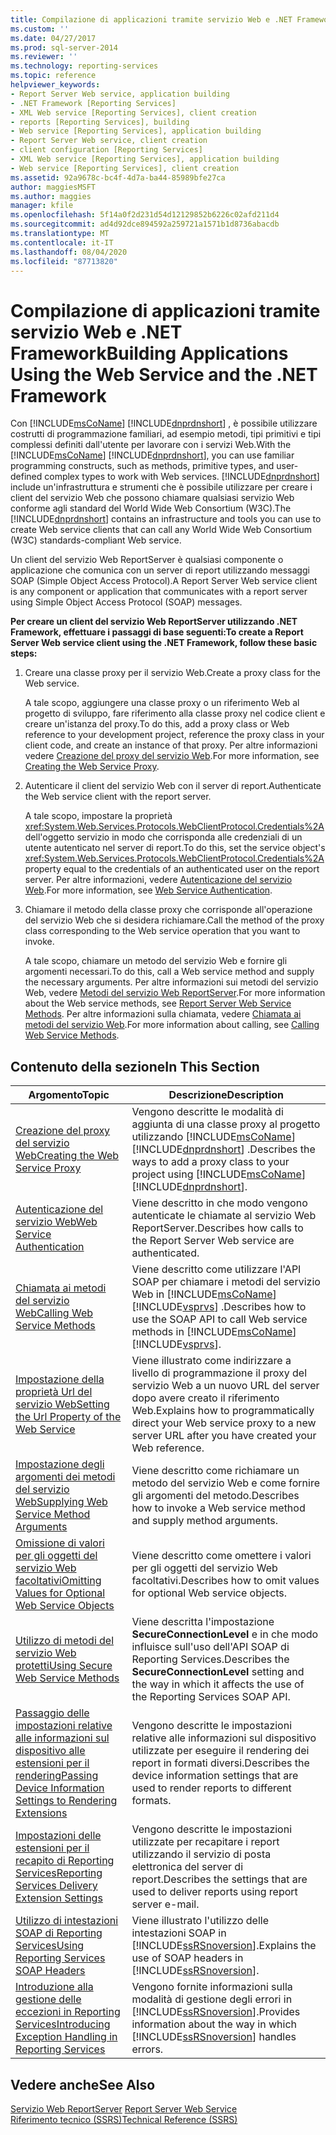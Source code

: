```yaml
---
title: Compilazione di applicazioni tramite servizio Web e .NET Framework | Microsoft Docs
ms.custom: ''
ms.date: 04/27/2017
ms.prod: sql-server-2014
ms.reviewer: ''
ms.technology: reporting-services
ms.topic: reference
helpviewer_keywords:
- Report Server Web service, application building
- .NET Framework [Reporting Services]
- XML Web service [Reporting Services], client creation
- reports [Reporting Services], building
- Web service [Reporting Services], application building
- Report Server Web service, client creation
- client configuration [Reporting Services]
- XML Web service [Reporting Services], application building
- Web service [Reporting Services], client creation
ms.assetid: 92a9678c-bc4f-4d7a-ba44-85989bfe27ca
author: maggiesMSFT
ms.author: maggies
manager: kfile
ms.openlocfilehash: 5f14a0f2d231d54d12129852b6226c02afd211d4
ms.sourcegitcommit: ad4d92dce894592a259721a1571b1d8736abacdb
ms.translationtype: MT
ms.contentlocale: it-IT
ms.lasthandoff: 08/04/2020
ms.locfileid: "87713820"
---
```

# <a name="building-applications-using-the-web-service-and-the-net-framework"></a><span data-ttu-id="7f79a-102">Compilazione di applicazioni tramite servizio Web e .NET Framework</span><span class="sxs-lookup"><span data-stu-id="7f79a-102">Building Applications Using the Web Service and the .NET Framework</span></span>
  <span data-ttu-id="7f79a-103">Con [!INCLUDE[msCoName](../../../includes/msconame-md.md)] [!INCLUDE[dnprdnshort](../../../includes/dnprdnshort-md.md)] , è possibile utilizzare costrutti di programmazione familiari, ad esempio metodi, tipi primitivi e tipi complessi definiti dall'utente per lavorare con i servizi Web.</span><span class="sxs-lookup"><span data-stu-id="7f79a-103">With the [!INCLUDE[msCoName](../../../includes/msconame-md.md)] [!INCLUDE[dnprdnshort](../../../includes/dnprdnshort-md.md)], you can use familiar programming constructs, such as methods, primitive types, and user-defined complex types to work with Web services.</span></span> <span data-ttu-id="7f79a-104">[!INCLUDE[dnprdnshort](../../../includes/dnprdnshort-md.md)] include un'infrastruttura e strumenti che è possibile utilizzare per creare i client del servizio Web che possono chiamare qualsiasi servizio Web conforme agli standard del World Wide Web Consortium (W3C).</span><span class="sxs-lookup"><span data-stu-id="7f79a-104">The [!INCLUDE[dnprdnshort](../../../includes/dnprdnshort-md.md)] contains an infrastructure and tools you can use to create Web service clients that can call any World Wide Web Consortium (W3C) standards-compliant Web service.</span></span>  
  
 <span data-ttu-id="7f79a-105">Un client del servizio Web ReportServer è qualsiasi componente o applicazione che comunica con un server di report utilizzando messaggi SOAP (Simple Object Access Protocol).</span><span class="sxs-lookup"><span data-stu-id="7f79a-105">A Report Server Web service client is any component or application that communicates with a report server using Simple Object Access Protocol (SOAP) messages.</span></span>  
  
 <span data-ttu-id="7f79a-106">**Per creare un client del servizio Web ReportServer utilizzando .NET Framework, effettuare i passaggi di base seguenti:**</span><span class="sxs-lookup"><span data-stu-id="7f79a-106">**To create a Report Server Web service client using the .NET Framework, follow these basic steps:**</span></span>  
  
1.  <span data-ttu-id="7f79a-107">Creare una classe proxy per il servizio Web.</span><span class="sxs-lookup"><span data-stu-id="7f79a-107">Create a proxy class for the Web service.</span></span>  
  
     <span data-ttu-id="7f79a-108">A tale scopo, aggiungere una classe proxy o un riferimento Web al progetto di sviluppo, fare riferimento alla classe proxy nel codice client e creare un'istanza del proxy.</span><span class="sxs-lookup"><span data-stu-id="7f79a-108">To do this, add a proxy class or Web reference to your development project, reference the proxy class in your client code, and create an instance of that proxy.</span></span> <span data-ttu-id="7f79a-109">Per altre informazioni vedere [Creazione del proxy del servizio Web](creating-the-web-service-proxy.md).</span><span class="sxs-lookup"><span data-stu-id="7f79a-109">For more information, see [Creating the Web Service Proxy](creating-the-web-service-proxy.md).</span></span>  
  
2.  <span data-ttu-id="7f79a-110">Autenticare il client del servizio Web con il server di report.</span><span class="sxs-lookup"><span data-stu-id="7f79a-110">Authenticate the Web service client with the report server.</span></span>  
  
     <span data-ttu-id="7f79a-111">A tale scopo, impostare la proprietà <xref:System.Web.Services.Protocols.WebClientProtocol.Credentials%2A> dell'oggetto servizio in modo che corrisponda alle credenziali di un utente autenticato nel server di report.</span><span class="sxs-lookup"><span data-stu-id="7f79a-111">To do this, set the service object's <xref:System.Web.Services.Protocols.WebClientProtocol.Credentials%2A> property equal to the credentials of an authenticated user on the report server.</span></span> <span data-ttu-id="7f79a-112">Per altre informazioni, vedere [Autenticazione del servizio Web](web-service-authentication.md).</span><span class="sxs-lookup"><span data-stu-id="7f79a-112">For more information, see [Web Service Authentication](web-service-authentication.md).</span></span>  
  
3.  <span data-ttu-id="7f79a-113">Chiamare il metodo della classe proxy che corrisponde all'operazione del servizio Web che si desidera richiamare.</span><span class="sxs-lookup"><span data-stu-id="7f79a-113">Call the method of the proxy class corresponding to the Web service operation that you want to invoke.</span></span>  
  
     <span data-ttu-id="7f79a-114">A tale scopo, chiamare un metodo del servizio Web e fornire gli argomenti necessari.</span><span class="sxs-lookup"><span data-stu-id="7f79a-114">To do this, call a Web service method and supply the necessary arguments.</span></span> <span data-ttu-id="7f79a-115">Per altre informazioni sui metodi del servizio Web, vedere [Metodi del servizio Web ReportServer](../methods/report-server-web-service-methods.md).</span><span class="sxs-lookup"><span data-stu-id="7f79a-115">For more information about the Web service methods, see [Report Server Web Service Methods](../methods/report-server-web-service-methods.md).</span></span> <span data-ttu-id="7f79a-116">Per altre informazioni sulla chiamata, vedere [Chiamata ai metodi del servizio Web](calling-web-service-methods.md).</span><span class="sxs-lookup"><span data-stu-id="7f79a-116">For more information about calling, see [Calling Web Service Methods](calling-web-service-methods.md).</span></span>  
  
## <a name="in-this-section"></a><span data-ttu-id="7f79a-117">Contenuto della sezione</span><span class="sxs-lookup"><span data-stu-id="7f79a-117">In This Section</span></span>  
  
|<span data-ttu-id="7f79a-118">Argomento</span><span class="sxs-lookup"><span data-stu-id="7f79a-118">Topic</span></span>|<span data-ttu-id="7f79a-119">Descrizione</span><span class="sxs-lookup"><span data-stu-id="7f79a-119">Description</span></span>|  
|-----------|-----------------|  
|[<span data-ttu-id="7f79a-120">Creazione del proxy del servizio Web</span><span class="sxs-lookup"><span data-stu-id="7f79a-120">Creating the Web Service Proxy</span></span>](creating-the-web-service-proxy.md)|<span data-ttu-id="7f79a-121">Vengono descritte le modalità di aggiunta di una classe proxy al progetto utilizzando [!INCLUDE[msCoName](../../../includes/msconame-md.md)] [!INCLUDE[dnprdnshort](../../../includes/dnprdnshort-md.md)] .</span><span class="sxs-lookup"><span data-stu-id="7f79a-121">Describes the ways to add a proxy class to your project using [!INCLUDE[msCoName](../../../includes/msconame-md.md)] [!INCLUDE[dnprdnshort](../../../includes/dnprdnshort-md.md)].</span></span>|  
|[<span data-ttu-id="7f79a-122">Autenticazione del servizio Web</span><span class="sxs-lookup"><span data-stu-id="7f79a-122">Web Service Authentication</span></span>](web-service-authentication.md)|<span data-ttu-id="7f79a-123">Viene descritto in che modo vengono autenticate le chiamate al servizio Web ReportServer.</span><span class="sxs-lookup"><span data-stu-id="7f79a-123">Describes how calls to the Report Server Web service are authenticated.</span></span>|  
|[<span data-ttu-id="7f79a-124">Chiamata ai metodi del servizio Web</span><span class="sxs-lookup"><span data-stu-id="7f79a-124">Calling Web Service Methods</span></span>](calling-web-service-methods.md)|<span data-ttu-id="7f79a-125">Viene descritto come utilizzare l'API SOAP per chiamare i metodi del servizio Web in [!INCLUDE[msCoName](../../../includes/msconame-md.md)] [!INCLUDE[vsprvs](../../../includes/vsprvs-md.md)] .</span><span class="sxs-lookup"><span data-stu-id="7f79a-125">Describes how to use the SOAP API to call Web service methods in [!INCLUDE[msCoName](../../../includes/msconame-md.md)] [!INCLUDE[vsprvs](../../../includes/vsprvs-md.md)].</span></span>|  
|[<span data-ttu-id="7f79a-126">Impostazione della proprietà Url del servizio Web</span><span class="sxs-lookup"><span data-stu-id="7f79a-126">Setting the Url Property of the Web Service</span></span>](setting-the-url-property-of-the-web-service.md)|<span data-ttu-id="7f79a-127">Viene illustrato come indirizzare a livello di programmazione il proxy del servizio Web a un nuovo URL del server dopo avere creato il riferimento Web.</span><span class="sxs-lookup"><span data-stu-id="7f79a-127">Explains how to programmatically direct your Web service proxy to a new server URL after you have created your Web reference.</span></span>|  
|[<span data-ttu-id="7f79a-128">Impostazione degli argomenti dei metodi del servizio Web</span><span class="sxs-lookup"><span data-stu-id="7f79a-128">Supplying Web Service Method Arguments</span></span>](supplying-web-service-method-arguments.md)|<span data-ttu-id="7f79a-129">Viene descritto come richiamare un metodo del servizio Web e come fornire gli argomenti del metodo.</span><span class="sxs-lookup"><span data-stu-id="7f79a-129">Describes how to invoke a Web service method and supply method arguments.</span></span>|  
|[<span data-ttu-id="7f79a-130">Omissione di valori per gli oggetti del servizio Web facoltativi</span><span class="sxs-lookup"><span data-stu-id="7f79a-130">Omitting Values for Optional Web Service Objects</span></span>](omitting-values-for-optional-web-service-objects.md)|<span data-ttu-id="7f79a-131">Viene descritto come omettere i valori per gli oggetti del servizio Web facoltativi.</span><span class="sxs-lookup"><span data-stu-id="7f79a-131">Describes how to omit values for optional Web service objects.</span></span>|  
|[<span data-ttu-id="7f79a-132">Utilizzo di metodi del servizio Web protetti</span><span class="sxs-lookup"><span data-stu-id="7f79a-132">Using Secure Web Service Methods</span></span>](using-secure-web-service-methods.md)|<span data-ttu-id="7f79a-133">Viene descritta l'impostazione **SecureConnectionLevel** e in che modo influisce sull'uso dell'API SOAP di Reporting Services.</span><span class="sxs-lookup"><span data-stu-id="7f79a-133">Describes the **SecureConnectionLevel** setting and the way in which it affects the use of the Reporting Services SOAP API.</span></span>|  
|[<span data-ttu-id="7f79a-134">Passaggio delle impostazioni relative alle informazioni sul dispositivo alle estensioni per il rendering</span><span class="sxs-lookup"><span data-stu-id="7f79a-134">Passing Device Information Settings to Rendering Extensions</span></span>](passing-device-information-settings-to-rendering-extensions.md)|<span data-ttu-id="7f79a-135">Vengono descritte le impostazioni relative alle informazioni sul dispositivo utilizzate per eseguire il rendering dei report in formati diversi.</span><span class="sxs-lookup"><span data-stu-id="7f79a-135">Describes the device information settings that are used to render reports to different formats.</span></span>|  
|[<span data-ttu-id="7f79a-136">Impostazioni delle estensioni per il recapito di Reporting Services</span><span class="sxs-lookup"><span data-stu-id="7f79a-136">Reporting Services Delivery Extension Settings</span></span>](reporting-services-delivery-extension-settings.md)|<span data-ttu-id="7f79a-137">Vengono descritte le impostazioni utilizzate per recapitare i report utilizzando il servizio di posta elettronica del server di report.</span><span class="sxs-lookup"><span data-stu-id="7f79a-137">Describes the settings that are used to deliver reports using report server e-mail.</span></span>|  
|[<span data-ttu-id="7f79a-138">Utilizzo di intestazioni SOAP di Reporting Services</span><span class="sxs-lookup"><span data-stu-id="7f79a-138">Using Reporting Services SOAP Headers</span></span>](../../report-server-web-service-net-framework-soap-headers/using-reporting-services-soap-headers.md)|<span data-ttu-id="7f79a-139">Viene illustrato l'utilizzo delle intestazioni SOAP in [!INCLUDE[ssRSnoversion](../../../includes/ssrsnoversion-md.md)].</span><span class="sxs-lookup"><span data-stu-id="7f79a-139">Explains the use of SOAP headers in [!INCLUDE[ssRSnoversion](../../../includes/ssrsnoversion-md.md)].</span></span>|  
|[<span data-ttu-id="7f79a-140">Introduzione alla gestione delle eccezioni in Reporting Services</span><span class="sxs-lookup"><span data-stu-id="7f79a-140">Introducing Exception Handling in Reporting Services</span></span>](../../report-server-web-service-net-framework-exception-handling/introducing-exception-handling-in-reporting-services.md)|<span data-ttu-id="7f79a-141">Vengono fornite informazioni sulla modalità di gestione degli errori in [!INCLUDE[ssRSnoversion](../../../includes/ssrsnoversion-md.md)].</span><span class="sxs-lookup"><span data-stu-id="7f79a-141">Provides information about the way in which [!INCLUDE[ssRSnoversion](../../../includes/ssrsnoversion-md.md)] handles errors.</span></span>|  
  
## <a name="see-also"></a><span data-ttu-id="7f79a-142">Vedere anche</span><span class="sxs-lookup"><span data-stu-id="7f79a-142">See Also</span></span>  
 <span data-ttu-id="7f79a-143">[Servizio Web ReportServer](../report-server-web-service.md) </span><span class="sxs-lookup"><span data-stu-id="7f79a-143">[Report Server Web Service](../report-server-web-service.md) </span></span>  
 [<span data-ttu-id="7f79a-144">Riferimento tecnico &#40;SSRS&#41;</span><span class="sxs-lookup"><span data-stu-id="7f79a-144">Technical Reference &#40;SSRS&#41;</span></span>](../../technical-reference-ssrs.md)  
  
  
